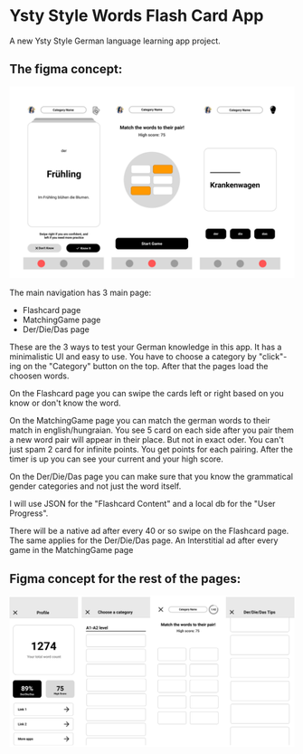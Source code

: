 # Ysty Style Words Flash Card App

A new Ysty Style German language learning app project.

## The figma concept:
<p align="center">
<img src="/screenshots/figmaUI.png"/>
</p>

The main navigation has 3 main page:
- Flashcard page
- MatchingGame page
- Der/Die/Das page

These are the 3 ways to test your German knowledge in this app. It has a minimalistic UI and easy to use. You have to choose a category by "click"-ing on the "Category" button on the top. After that the pages load the choosen words.

On the Flashcard page you can swipe the cards left or right based on you know or don't know the word.

On the MatchingGame page you can match the german words to their match in english/hungraian. You see 5 card on each side after you pair them a new word pair will appear in their place. But not in exact oder. You can't just spam 2 card for infinite points. You get points for each pairing. After the timer is up you can see your current and your high score.

On the Der/Die/Das page you can make sure that you know the grammatical gender categories and not just the word itself.

I will use JSON for the "Flashcard Content" and a local db for the "User Progress".

There will be a native ad after every 40 or so swipe on the Flashcard page. The same applies for the Der/Die/Das page. An Interstitial ad after every game in the MatchingGame page 

## Figma concept for the rest of the pages:
<p align="center">
<img src="/screenshots/figmaUI2.png"/>
</p>
